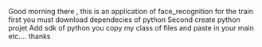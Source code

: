 Good morning there , this is an application of face_recognition for the train 
first you must download dependecies of python 
Second create python projet 
Add sdk of python 
you copy my class of files and paste in your main etc....
thanks
